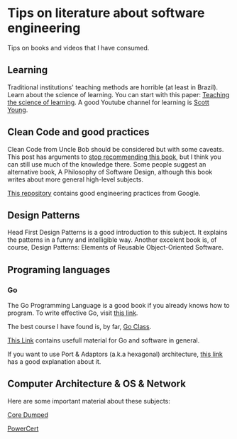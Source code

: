 # Tips on literature about software engineering
Tips on books and videos that I have consumed.


## Learning
Traditional institutions' teaching methods are horrible (at least in Brazil). 
Learn about the science of learning. You can start with this paper: [Teaching the science of learning](https://www.researchgate.net/publication/321667981_Teaching_the_science_of_learning). A good Youtube channel for learning is [Scott Young](https://www.youtube.com/@ScottHYoungVid).

## Clean Code and good practices
Clean Code from Uncle Bob should be considered but with some caveats. This post has arguments to [stop recommending this book](https://qntm.org/clean), but I think you can still use much of the knowledge there. Some people suggest an alternative book, A Philosophy of Software Design,
although this book writes about more general high-level subjects. 

[This repository](https://github.com/google/eng-practices) contains good engineering practices from Google.


## Design Patterns
Head First Design Patterns is a good introduction to this subject. It explains the patterns in a funny and intelligible way. Another excelent book is, of course, Design Patterns: Elements of Reusable Object-Oriented Software.

## Programing languages
### Go
The Go Programming Language is a good book if you already knows how to program. 
To write effective Go, visit [this link](https://go.dev/doc/effective_go).

The best course I have found is, by far, [Go Class](https://www.youtube.com/watch?v=iDQAZEJK8lI&list=PLoILbKo9rG3skRCj37Kn5Zj803hhiuRK6).

[This Link](https://github.com/ardanlabs/gotraining/tree/master/reading#interviews) contains usefull material for Go and software in general. 

If you want to use Port & Adaptors (a.k.a hexagonal) architecture, [this link](https://jmgarridopaz.github.io/content/hexagonalarchitecture.html) has a good explanation about it.


## Computer Architecture & OS & Network
Here are some important material about these subjects:

[Core Dumped](https://www.youtube.com/@CoreDumpped)

[PowerCert](https://www.youtube.com/@PowerCertAnimatedVideos)
